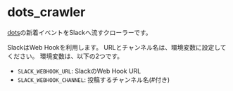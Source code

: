 # dots_crawler

[dots](https://eventdots.jp/)の新着イベントをSlackへ流すクローラーです。

SlackはWeb Hookを利用します。
URLとチャンネル名は、環境変数に設定してください。
環境変数は、以下の2つです。

- `SLACK_WEBHOOK_URL`: SlackのWeb Hook URL
- `SLACK_WEBHOOK_CHANNEL`: 投稿するチャンネル名(#付き)
